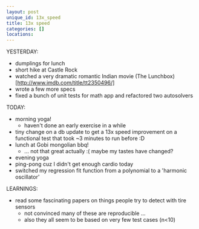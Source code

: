 ```yaml
---
layout: post
unique_id: 13x_speed
title: 13x speed
categories: []
locations: 
---
```


YESTERDAY:
* dumplings for lunch
* short hike at Castle Rock
* watched a very dramatic romantic Indian movie (The Lunchbox)[http://www.imdb.com/title/tt2350496/]
* wrote a few more specs
* fixed a bunch of unit tests for math app and refactored two autosolvers

TODAY:
* morning yoga!
  * haven't done an early exercise in a while
* tiny change on a db update to get a 13x speed improvement on a functional test that took ~3 minutes to run before :D
* lunch at Gobi mongolian bbq!
  * ... not that great actually :( maybe my tastes have changed?
* evening yoga
* ping-pong cuz I didn't get enough cardio today
* switched my regression fit function from a polynomial to a 'harmonic oscillator'

LEARNINGS:
* read some fascinating papers on things people try to detect with tire sensors
  * not convinced many of these are reproducible ...
  * also they all seem to be based on very few test cases (n<10)
